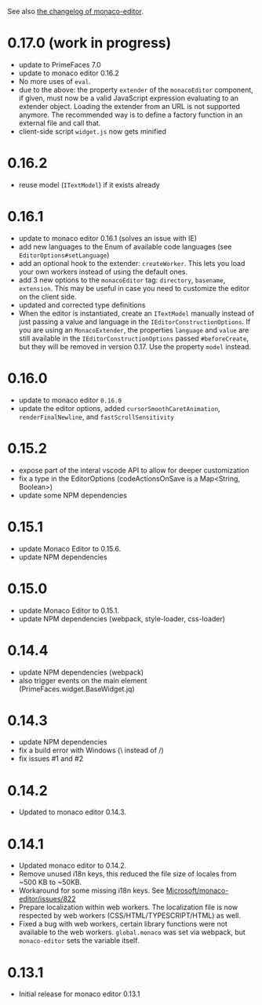 See also [the changelog of monaco-editor](https://github.com/Microsoft/monaco-editor/blob/master/CHANGELOG.md).

# 0.17.0 (work in progress)

- update to PrimeFaces 7.0
- update to monaco editor 0.16.2
- No more uses of `eval`.
- due to the above: the property `extender` of the `monacoEditor` component, if given,
  must now be a valid JavaScript expression evaluating to an extender object. Loading the extender
  from an URL is not supported anymore. The recommended way is to define a factory function in
  an external file and call that.
- client-side script `widget.js` now gets minified

# 0.16.2

- reuse model (`ITextModel`) if it exists already


# 0.16.1

- update to monaco editor 0.16.1 (solves an issue with IE)
- add new languages to the Enum of available code languages (see `EditorOptions#setLanguage`)
- add an optional hook to the extender: `createWorker`. This lets you load your own workers instead of using the default ones.
- add 3 new options to the `monacoEditor` tag: `directory`, `basename`, `extension`. This may be useful in case you need to customize the editor on the client side.
- updated and corrected type definitions
- When the editor is instantiated, create an `ITextModel` manually instead of just passing a value and language in the `IEditorConstructionOptions`. If you are using an `MonacoExtender`, the properties `language` and `value` are still available in the `IEditorConstructionOptions` passed `#beforeCreate`, but they will be removed in version 0.17. Use the property `model` instead.

# 0.16.0
- update to monaco editor `0.16.0`
- update the editor options, added `cursorSmoothCaretAnimation`, `renderFinalNewline`, 
  and `fastScrollSensitivity`

# 0.15.2

- expose part of the interal vscode API to allow for deeper customization
- fix a type in the EditorOptions (codeActionsOnSave is a Map<String, Boolean>)
- update some NPM dependencies

# 0.15.1

- update Monaco Editor to 0.15.6.
- update NPM dependencies

# 0.15.0

- update Monaco Editor to 0.15.1.
- update NPM dependencies (webpack, style-loader, css-loader)

# 0.14.4

- update NPM dependencies (webpack)
- also trigger events on the main element (PrimeFaces.widget.BaseWidget.jq)

# 0.14.3

- update NPM dependencies
- fix a build error with Windows (\ instead of /)
- fix issues #1 and #2

# 0.14.2

* Updated to monaco editor 0.14.3.

# 0.14.1

* Updated monaco editor to 0.14.2.
* Remove unused i18n keys, this reduced the file size of locales from ~500 KB to ~50KB.
* Workaround for some missing i18n keys. See [Microsoft/monaco-editor/issues/822](https://github.com/Microsoft/monaco-editor/issues/822)
* Prepare localization within web workers. The localization file is now respected by web workers (CSS/HTML/TYPESCRIPT/HTML) as well.
* Fixed a bug with web workers, certain library functions were not available to the web workers. `global.monaco` was set via webpack, but `monaco-editor` sets the variable itself.

# 0.13.1

* Initial release for monaco editor 0.13.1
